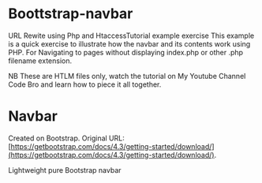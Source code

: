 # Boottstrap-navbar
URL Rewite using Php and HtaccessTutorial  example exercise This example is a quick exercise to illustrate how the navbar and its contents work using PHP. For Navigating to pages without displaying index.php or other .php filename extension.

NB These are HTLM files only, watch the tutorial on My Youtube Channel Code Bro and learn how to piece it all together.

# Navbar

Created on Bootstrap. Original URL: [https://getbootstrap.com/docs/4.3/getting-started/download/](https://getbootstrap.com/docs/4.3/getting-started/download/).

Lightweight pure Bootstrap navbar
